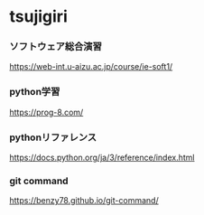 # tsujigiri

### ソフトウェア総合演習
https://web-int.u-aizu.ac.jp/course/ie-soft1/

### python学習
https://prog-8.com/

### pythonリファレンス
https://docs.python.org/ja/3/reference/index.html

### git command
https://benzy78.github.io/git-command/
